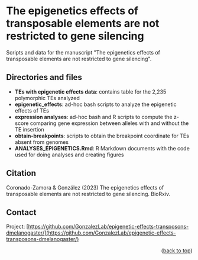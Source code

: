 <a name="readme-top"></a>

# The epigenetics effects of transposable elements are not restricted to gene silencing
Scripts and data for the manuscript "The epigenetics effects of transposable elements are not restricted to gene silencing".

## Directories and files
- **TEs with epigenetic effects data**: contains table for the 2,235 polymorphic TEs analyzed
- **epigenetic_effects**: ad-hoc bash scripts to analyze the epigenetic effects of TEs
- **expression analyses**: ad-hoc bash and R scripts to compute the z-score comparing gene expression between alleles with and without the TE insertion
- **obtain-breakpoints**: scripts to obtain the breakpoint coordinate for TEs absent from genomes
- **ANALYSES_EPIGENETICS.Rmd**: R Markdown documents with the code used for doing analyses and creating figures

## Citation
Coronado-Zamora & González (2023) The epigenetics effects of transposable elements are not restricted to gene silencing. BioRxiv.

## Contact

Project: [https://github.com/GonzalezLab/epigenetic-effects-transposons-dmelanogaster/](https://github.com/GonzalezLab/epigenetic-effects-transposons-dmelanogaster/)

<p align="right">(<a href="#readme-top">back to top</a>)</p>

